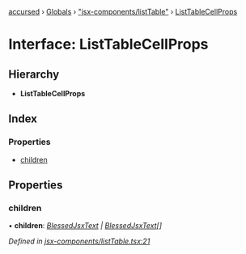 [accursed](../README.md) › [Globals](../globals.md) › ["jsx-components/listTable"](../modules/_jsx_components_listtable_.md) › [ListTableCellProps](_jsx_components_listtable_.listtablecellprops.md)

# Interface: ListTableCellProps

## Hierarchy

* **ListTableCellProps**

## Index

### Properties

* [children](_jsx_components_listtable_.listtablecellprops.md#children)

## Properties

###  children

• **children**: *[BlessedJsxText](../modules/_jsx_types_.__global.jsx.md#blessedjsxtext) | [BlessedJsxText](../modules/_jsx_types_.__global.jsx.md#blessedjsxtext)[]*

*Defined in [jsx-components/listTable.tsx:21](https://github.com/cancerberoSgx/accursed/blob/5b2518e/src/jsx-components/listTable.tsx#L21)*
